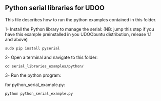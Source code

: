 Python serial libraries for UDOO
------------

This file describes how to run the python examples contained in this folder.

1- Install the Python library to manage the serial:
(NB: jump this step if you have this example preinstalled in you UDOObuntu distribution, release 1.1 and above)

    sudo pip install pyserial

2- Open a terminal and navigate to this folder:

    cd serial_libraries_examples/python/

3- Run the python program:

for python_serial_example.py:

    python python_serial_example.py



